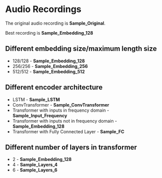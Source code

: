 # Audio Recordings

The original audio recording is **Sample_Original**.

Best recording is **Sample_Embedding_128**

## Different embedding size/maximum length size

* 128/128 - **Sample_Embedding_128**
* 256/256 - **Sample_Embedding_256**
* 512/512 - **Sample_Embedding_512**

## Different encoder architecture

* LSTM - **Sample_LSTM**
* ConvTransformer - **Sample_ConvTransformer**
* Transformer with inputs in frequency domain - **Sample_Input_Frequency**
* Transformer with inputs not in frequency domain - **Sample_Embedding_128**
* Transformer with Fully Connected Layer - **Sample_FC**

## Different number of layers in transformer

* 2 - **Sample_Embedding_128**
* 4 - **Sample_Layers_4**
* 6 - **Sample_Layers_6**
